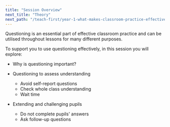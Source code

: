 ```yaml
---
title: "Session Overview"
next_title: "Theory"
next_path: "/teach-first/year-1-what-makes-classroom-practice-effective/spring-week-5-ect-theory"
---
```


Questioning is an essential part of effective classroom practice and can be utilised throughout lessons for many different purposes.

To support you to use questioning effectively, in this session you will explore:

- Why is questioning important?

- Questioning to assess understanding

  - Avoid self-report questions
  - Check whole class understanding
  - Wait time

- Extending and challenging pupils

  - Do not complete pupils' answers
  - Ask follow-up questions
